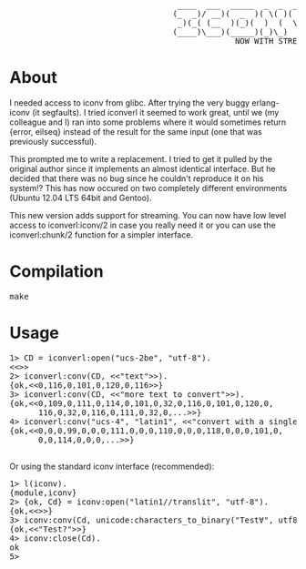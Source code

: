 <pre>
                                   ____  ___  _____  _  _  _  _  ____  ____  __    
                                  (_  _)/ __)(  _  )( \( )( \/ )( ___)(  _ \(  )  
                                   _)(_( (__  )(_)(  )  (  \  /  )__)  )   / )(__ 
                                  (____)\___)(_____)(_)\_)  \/  (____)(_)\_)(____)
                                               NOW WITH STREAMING !!!
</pre>

About
=====

I needed access to iconv from glibc. After trying the very buggy erlang-iconv (it segfaults). I tried iconverl it seemed to work great, until we (my colleague and I) ran into some problems where it would sometimes return {error, eilseq} instead of the result for the same input (one that was previously successful). 

This prompted me to write a replacement. I tried to get it pulled by the original author since it implements an almost identical interface. But he decided that there was no bug since he couldn't reproduce it on his system!? This has now occured on two completely different environments (Ubuntu 12.04 LTS 64bit and Gentoo). 

This new version adds support for streaming. You can now have low level access to iconverl:iconv/2 in case you really need it or you can use the iconverl:chunk/2 function for a simpler interface.

Compilation
===========

<pre>
make
</pre>

Usage
=====

<pre>
1> CD = iconverl:open("ucs-2be", "utf-8").
&lt;&lt;&gt;&gt;
2> iconverl:conv(CD, &lt;&lt;"text"&gt;&gt;).
{ok,&lt;&lt;0,116,0,101,0,120,0,116&gt;&gt;}
3> iconverl:conv(CD, &lt;&lt;"more text to convert"&gt;&gt;).
{ok,&lt;&lt;0,109,0,111,0,114,0,101,0,32,0,116,0,101,0,120,0,
      116,0,32,0,116,0,111,0,32,0,...&gt;&gt;}
4> iconverl:conv("ucs-4", "latin1", &lt;&lt;"convert with a single function call"&gt;&gt;).
{ok,&lt;&lt;0,0,0,99,0,0,0,111,0,0,0,110,0,0,0,118,0,0,0,101,0,
      0,0,114,0,0,0,...&gt;&gt;}

</pre>

Or using the standard iconv interface (recommended):
<pre>
1&gt; l(iconv).<br />{module,iconv}<br />2&gt; {ok, Cd} = iconv:open("latin1//translit", "utf-8").<br />{ok,&lt;&lt;&gt;&gt;}<br />3&gt; iconv:conv(Cd, unicode:characters_to_binary("Test&forall;", utf8)).<br />{ok,&lt;&lt;"Test?"&gt;&gt;}<br />4&gt; iconv:close(Cd).<br />ok<br />5&gt;
</pre>



